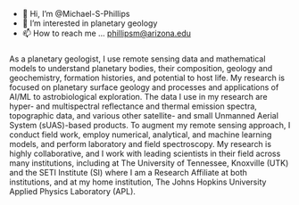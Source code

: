 - 👋 Hi, I’m @Michael-S-Phillips
- 👀 I’m interested in planetary geology
- 📫 How to reach me ... phillipsm@arizona.edu

###
As a planetary geologist, I use remote sensing data and mathematical models to understand planetary bodies, their composition, geology and geochemistry, formation histories, and potential to host life. My research is focused on planetary surface geology and processes and applications of AI/ML to astrobiological exploration. The data I use in my research are hyper- and multispectral reflectance and thermal emission spectra, topographic data, and various other satellite- and small Unmanned Aerial System (sUAS)-based products. To augment my remote sensing approach, I conduct field work, employ numerical, analytical, and machine learning models, and perform laboratory and field spectroscopy. My research is highly collaborative, and I work with leading scientists in their field across many institutions, including at The University of Tennessee, Knoxville (UTK) and the SETI Institute (SI) where I am a Research Affiliate at both institutions, and at my home institution, The Johns Hopkins University Applied Physics Laboratory (APL).
